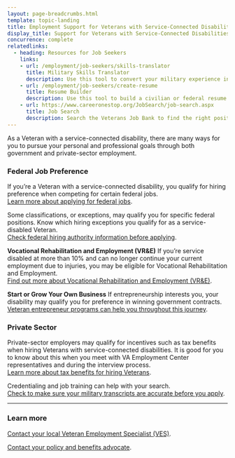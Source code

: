```yaml
---
layout: page-breadcrumbs.html
template: topic-landing
title: Employment Support for Veterans with Service-Connected Disabilities
display_title: Support for Veterans with Service-Connected Disabilities
concurrence: complete
relatedlinks:
  - heading: Resources for Job Seekers
    links:
    - url: /employment/job-seekers/skills-translator
      title: Military Skills Translator
      description: Use this tool to convert your military experience into civilian language that hiring managers can easily understand.
    - url: /employment/job-seekers/create-resume
      title: Resume Builder
      description: Use this tool to build a civilian or federal resume.
    - url: https://www.careeronestop.org/JobSearch/job-search.aspx
      title: Job Search
      description: Search the Veterans Job Bank to find the right position for you.
---
```


<div class="va-introtext">

As a Veteran with a service-connected disability, there are many ways for you to pursue your personal and professional goals through both government and private-sector employment.

</div>

### Federal Job Preference

If you’re a Veteran with a service-connected disability, you qualify for hiring preference when competing for certain federal jobs. <br> [Learn more about applying for federal jobs](/employment/job-seekers/federal-employment/). <br> 

Some classifications, or exceptions, may qualify you for specific federal positions. Know which hiring exceptions you qualify for as a service-disabled Veteran. <br> [Check federal hiring authority information before applying](http://www.fedshirevets.gov/job/shav/).

**Vocational Rehabilitation and Employment (VR&amp;E)**
If you’re service disabled at more than 10% and can no longer continue your current employment due to injuries, you may be eligible for Vocational Rehabilitation and Employment. <br> [Find out more about Vocational Rehabilitation and Employment (VR&amp;E)](/employment/vocational-rehab-and-employment/).

**Start or Grow Your Own Business**
If entrepreneurship interests you, your disability may qualify you for preference in winning government contracts. <br> 
[Veteran entrepreneur programs can help you throughout this journey](/employment/job-seekers/register-your-business/).

### Private Sector

Private-sector employers may qualify for incentives such as tax benefits when hiring Veterans with service-connected disabilities. It is good for you to know about this when you meet with VA Employment Center representatives and during the interview process. <br>
[Learn more about tax benefits for hiring Veterans](https://www.benefits.va.gov/VOW/docs/seiflyerfinal.pdf).

Credentialing and job training can help with your search. <br> [Check to make sure your military transcripts are accurate before you apply](/employment/job-seekers/military-transcripts/).

-----

### Learn more
[Contact your local Veteran Employment Specialist (VES)](https://vaforvets.va.gov/hr/RVECS/pages/rvecs-map.asp).<br>

[Contact your policy and benefits advocate](/disability-benefits/apply/help/).
